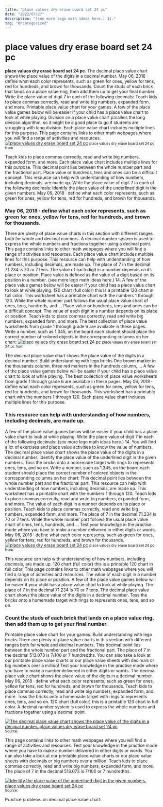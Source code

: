 ```yaml
---
title: "place values dry erase board set 24 pc"
date: "2022/07/27"
description: "(see more lego math ideas here.) 14."
tag: "Uncategorized"
---
```


# place values dry erase board set 24 pc
**place values dry erase board set 24 pc**. The decimal place value chart shows the place value of the digits in a decimal number. May 06, 2018 · define what each color represents, such as green for ones, yellow for tens, red for hundreds, and brown for thousands. Count the studs of each brick that lands on a place value ring, then add them up to get your final number. Write the place value of digit 7 in each of the following decimals: Teach kids to place commas correctly, read and write big numbers, expanded form, and more.
Printable place value chart for your games. A few of the place value games below will be easier if your child has a place value chart to look at while playing. Division on a place value chart parallels the long division algorithm, so it might be a good place to go if students are struggling with long division. Each place value chart includes multiple lines for this purpose. This page contains links to other math webpages where you will find a range of activities and resources.
[![place values dry erase board set 24 pc](59/3206 "place values dry erase board set 24 pc")](59/3206)
<small>place values dry erase board set 24 pc from </small>

Teach kids to place commas correctly, read and write big numbers, expanded form, and more. Each place value chart includes multiple lines for this purpose. This decimal point lies between the whole number part and the fractional part. Place value or hundreds, tens and ones can be a difficult concept. This resource can help with understanding of how numbers, including decimals, are made up. Write the place value of digit 7 in each of the following decimals: Identify the place value of the underlined digit in the given numbers. May 06, 2018 · define what each color represents, such as green for ones, yellow for tens, red for hundreds, and brown for thousands.

### May 06, 2018 · define what each color represents, such as green for ones, yellow for tens, red for hundreds, and brown for thousands.
There are plenty of place value charts in this section with different ranges both for whole and decimal numbers. A decimal number system is used to express the whole numbers and fractions together using a decimal point. This page contains links to other math webpages where you will find a range of activities and resources. Each place value chart includes multiple lines for this purpose. This resource can help with understanding of how numbers, including decimals, are made up. The place of 7 in the decimal 71.234 is 70 or 7 tens. The value of each digit in a number depends on its place or position. Place value is defined as the value of a digit based on its position in a number. (see more lego math ideas here.) 14. A few of the place value games below will be easier if your child has a place value chart to look at while playing. 120 chart (full color) this is a printable 120 chart in full color. This worksheet has a printable chart with the numbers 1 through 120. While the whole number part follows the usual place value chart of ones, tens, hundreds, and …
Place value or hundreds, tens and ones can be a difficult concept. The value of each digit in a number depends on its place or position. Teach kids to place commas correctly, read and write big numbers, expanded form, and more. The best collection of place value worksheets from grade 1 through grade 6 are available in these pages. Write a number, such as 1,345, on the board.each student should place the correct number of colored objects in the corresponding columns on her chart:
[![place values dry erase board set 24 pc](59/3206 "place values dry erase board set 24 pc")](59/3206)
<small>place values dry erase board set 24 pc from </small>

The decimal place value chart shows the place value of the digits in a decimal number. Build understanding with lego bricks One brown marker in the thousands column, three red markers in the hundreds column, … A few of the place value games below will be easier if your child has a place value chart to look at while playing. The best collection of place value worksheets from grade 1 through grade 6 are available in these pages. May 06, 2018 · define what each color represents, such as green for ones, yellow for tens, red for hundreds, and brown for thousands. This worksheet has a printable chart with the numbers 1 through 120. Each place value chart includes multiple lines for this purpose.

### This resource can help with understanding of how numbers, including decimals, are made up.
A few of the place value games below will be easier if your child has a place value chart to look at while playing. Write the place value of digit 7 in each of the following decimals: (see more lego math ideas here.) 14. You will find a lot of exercises and place value activities to know the value of numbers. The decimal place value chart shows the place value of the digits in a decimal number. Identify the place value of the underlined digit in the given numbers. Toss the bricks onto a homemade target with rings to represents ones, tens, and so on. Write a number, such as 1,345, on the board.each student should place the correct number of colored objects in the corresponding columns on her chart: This decimal point lies between the whole number part and the fractional part. This resource can help with understanding of how numbers, including decimals, are made up. This worksheet has a printable chart with the numbers 1 through 120. Teach kids to place commas correctly, read and write big numbers, expanded form, and more. The value of each digit in a number depends on its place or position.
Teach kids to place commas correctly, read and write big numbers, expanded form, and more. The place of 7 in the decimal 71.234 is 70 or 7 tens. While the whole number part follows the usual place value chart of ones, tens, hundreds, and … Test your knowledge in the practise mode where you have to make a number delivered in either digits or words. May 06, 2018 · define what each color represents, such as green for ones, yellow for tens, red for hundreds, and brown for thousands.
[![place values dry erase board set 24 pc](59/3206 "place values dry erase board set 24 pc")](59/3206)
<small>place values dry erase board set 24 pc from </small>

This resource can help with understanding of how numbers, including decimals, are made up. 120 chart (full color) this is a printable 120 chart in full color. This page contains links to other math webpages where you will find a range of activities and resources. The value of each digit in a number depends on its place or position. A few of the place value games below will be easier if your child has a place value chart to look at while playing. The place of 7 in the decimal 71.234 is 70 or 7 tens. The decimal place value chart shows the place value of the digits in a decimal number. Toss the bricks onto a homemade target with rings to represents ones, tens, and so on.

### Count the studs of each brick that lands on a place value ring, then add them up to get your final number.
Printable place value chart for your games. Build understanding with lego bricks There are plenty of place value charts in this section with different ranges both for whole and decimal numbers. This decimal point lies between the whole number part and the fractional part. The place of 7 in the decimal 513.073 is 7/100 or 7 hundredths. You can also take a look at our printable place value charts or our place value sheets with decimals or big numbers over a million! Test your knowledge in the practise mode where you have to make a number delivered in either digits or words. The decimal place value chart shows the place value of the digits in a decimal number. May 06, 2018 · define what each color represents, such as green for ones, yellow for tens, red for hundreds, and brown for thousands. Teach kids to place commas correctly, read and write big numbers, expanded form, and more. Toss the bricks onto a homemade target with rings to represents ones, tens, and so on. 120 chart (full color) this is a printable 120 chart in full color. A decimal number system is used to express the whole numbers and fractions together using a decimal point.


[![The decimal place value chart shows the place value of the digits in a decimal number. place values dry erase board set 24 pc](927317 "place values dry erase board set 24 pc")](59/3206)
<small>Source: </small>

This page contains links to other math webpages where you will find a range of activities and resources. Test your knowledge in the practise mode where you have to make a number delivered in either digits or words. You can also take a look at our printable place value charts or our place value sheets with decimals or big numbers over a million! Teach kids to place commas correctly, read and write big numbers, expanded form, and more. The place of 7 in the decimal 513.073 is 7/100 or 7 hundredths.

[![Identify the place value of the underlined digit in the given numbers. place values dry erase board set 24 pc](927317 "place values dry erase board set 24 pc")](59/3206)
<small>Source: </small>

Practice problems on decimal place value chart:
